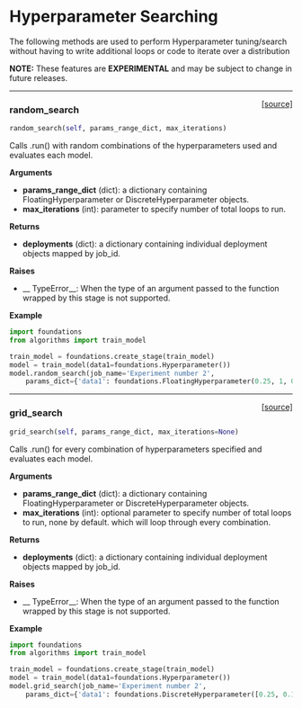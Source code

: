 <h1>Hyperparameter Searching</h1>
The following methods are used to perform Hyperparameter tuning/search without having to write additional loops or code to iterate over a distribution

**NOTE:** These features are **EXPERIMENTAL** and may be subject to change in future releases.  


----

<span style="float:right;">[[source]](https://github.com/DeepLearnI/foundations/blob/master/foundations/stage_connector_wrapper.py#L243)</span>

### random_search


```python
random_search(self, params_range_dict, max_iterations)
```



Calls .run() with random combinations of the hyperparameters used and evaluates each model.

__Arguments__

- __params_range_dict__ (dict): a dictionary containing FloatingHyperparameter or DiscreteHyperparameter objects.
- __max_iterations__ (int): parameter to specify number of total loops to run.

__Returns__

- __deployments__ (dict): a dictionary containing individual deployment objects mapped by job_id.

__Raises__

- __    TypeError__: When the type of an argument passed to the function wrapped by this stage is not supported.

__Example__

```python
import foundations
from algorithms import train_model

train_model = foundations.create_stage(train_model)
model = train_model(data1=foundations.Hyperparameter())
model.random_search(job_name='Experiment number 2', 
	params_dict={'data1': foundations.FloatingHyperparameter(0.25, 1, 0.025)})
```


----

<span style="float:right;">[[source]](https://github.com/DeepLearnI/foundations/blob/master/foundations/stage_connector_wrapper.py#L274)</span>

### grid_search


```python
grid_search(self, params_range_dict, max_iterations=None)
```



Calls .run() for every combination of hyperparameters specified and evaluates each model.

__Arguments__

- __params_range_dict__ (dict): a dictionary containing FloatingHyperparameter or DiscreteHyperparameter objects.
- __max_iterations__ (int): optional parameter to specify number of total loops to run, none by default.
which will loop through every combination.

__Returns__

- __deployments__ (dict): a dictionary containing individual deployment objects mapped by job_id.

__Raises__

- __    TypeError__: When the type of an argument passed to the function wrapped by this stage is not supported.

__Example__

```python
import foundations
from algorithms import train_model

train_model = foundations.create_stage(train_model)
model = train_model(data1=foundations.Hyperparameter())
model.grid_search(job_name='Experiment number 2', 
	params_dict={'data1': foundations.DiscreteHyperparameter([0.25, 0.125, 1.0])})
```



